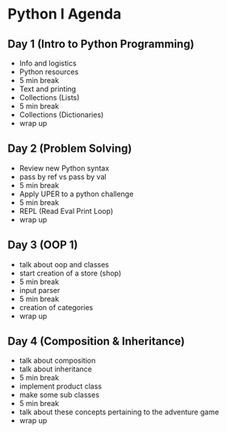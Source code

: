 # Python I Agenda

## Day 1 (Intro to Python Programming)
- Info and logistics
- Python resources
- 5 min break
- Text and printing
- Collections (Lists)
- 5 min break
- Collections (Dictionaries)
- wrap up

## Day 2 (Problem Solving)
- Review new Python syntax
- pass by ref vs pass by val
- 5 min break
- Apply UPER to a python challenge
- 5 min break
- REPL (Read Eval Print Loop)
- wrap up

## Day 3 (OOP 1)
- talk about oop and classes
- start creation of a store (shop)
- 5 min break
- input parser
- 5 min break
- creation of categories
- wrap up

## Day 4 (Composition & Inheritance)
- talk about composition
- talk about inheritance
- 5 min break
- implement product class
- make some sub classes
- 5 min break
- talk about these concepts pertaining to the adventure game
- wrap up